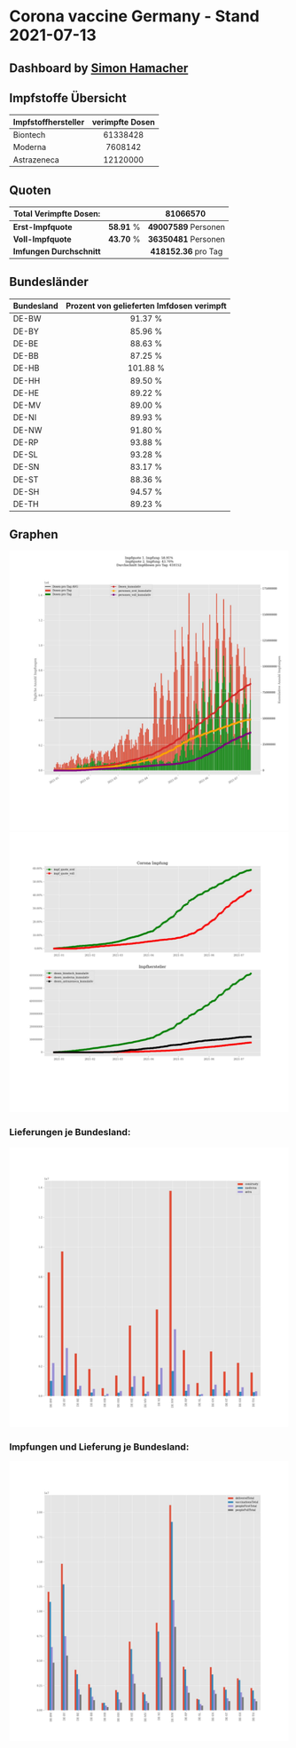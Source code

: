 # Corona vaccine Germany - Stand 2021-07-13
## Dashboard by [Simon Hamacher](https://www.shamacher.eu)
## Impfstoffe Übersicht
**Impfstoffhersteller** | **verimpfte Dosen**
-------- | :--------:
Biontech | 61338428
Moderna | 7608142
Astrazeneca | 12120000


## Quoten
**Total Verimpfte Dosen:** | |81066570&nbsp;
-------- | :--------:| :--------:
**Erst-Impfquote** | **58.91** %| **49007589** Personen
**Voll-Impfquote** | **43.70** %| **36350481** Personen
**Imfungen Durchschnitt** | |**418152.36** pro Tag 
## Bundesländer
**Bundesland** | **Prozent von gelieferten Imfdosen verimpft**
-------- | :--------:
DE-BW | 91.37 %
DE-BY | 85.96 %
DE-BE | 88.63 %
DE-BB | 87.25 %
DE-HB | 101.88 %
DE-HH | 89.50 %
DE-HE | 89.22 %
DE-MV | 89.00 %
DE-NI | 89.93 %
DE-NW | 91.80 %
DE-RP | 93.88 %
DE-SL | 93.28 %
DE-SN | 83.17 %
DE-ST | 88.36 %
DE-SH | 94.57 %
DE-TH | 89.23 %
## Graphen
<img src="Impfungen-Corona-01.jpg" alt="Impf Übersicht" title="Impf Übersicht" />
<img src="Impfungen-Corona-02.jpg" alt="Impfquote" title="Impf Übersicht" />

### Lieferungen je Bundesland:
<img src="Impfungen-Corona-04.jpg" alt="Impfungen in den Bundesländern" title="Impfungen in den Bundesländern" />

### Impfungen und Lieferung je Bundesland:
<img src="Impfungen-Corona-05.jpg" alt="Impfungen in den Bundesländern" title="Impfungen in den Bundesländern" />

